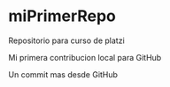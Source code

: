 # miPrimerRepo

Repositorio para curso de platzi

Mi primera contribucion local para GitHub

Un commit mas desde GitHub
